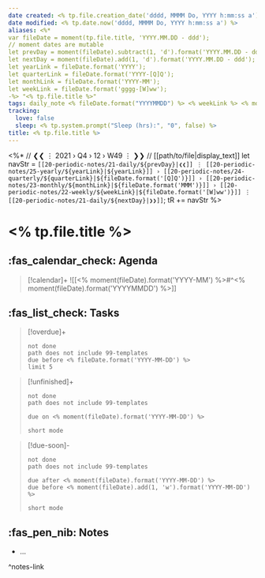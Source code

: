 ```yaml
---
date created: <% tp.file.creation_date('dddd, MMMM Do, YYYY h:mm:ss a') %>
date modified: <% tp.date.now('dddd, MMMM Do, YYYY h:mm:ss a') %>
aliases: <%*
var fileDate = moment(tp.file.title, 'YYYY.MM.DD - ddd');
// moment dates are mutable 
let prevDay = moment(fileDate).subtract(1, 'd').format('YYYY.MM.DD - ddd');
let nextDay = moment(fileDate).add(1, 'd').format('YYYY.MM.DD - ddd');
let yearLink = fileDate.format('YYYY');
let quarterLink = fileDate.format('YYYY-[Q]Q');
let monthLink = fileDate.format('YYYY-MM');
let weekLink = fileDate.format('gggg-[W]ww'); 
-%> "<% tp.file.title %>"
tags: daily_note <% fileDate.format("YYYYMMDD") %> <% weekLink %> <% monthLink %> <% quarterLink %> <% yearLink %> 
tracking:
  love: false
  sleep: <% tp.system.prompt("Sleep (hrs):", "0", false) %>
title: <% tp.file.title %>
---
```


<%*
// ❮❮ ⋮ 2021 › Q4 › 12 › W49 ⋮ ❯❯ 
// [[path/to/file|display_text]] 
let navStr = `[[20-periodic-notes/21-daily/${prevDay}|❮❮]] ⋮ [[20-periodic-notes/25-yearly/${yearLink}|${yearLink}]] › [[20-periodic-notes/24-quarterly/${quarterLink}|${fileDate.format('[Q]Q')}]] › [[20-periodic-notes/23-monthly/${monthLink}|${fileDate.format('MMM')}]] › [[20-periodic-notes/22-weekly/${weekLink}|${fileDate.format('[W]ww')}]] ⋮ [[20-periodic-notes/21-daily/${nextDay}|❯❯]]`;
tR += navStr 
%>

# <% tp.file.title %>

## :fas_calendar_check: Agenda

> [!calendar]+
> ![[<% moment(fileDate).format('YYYY-MM') %>#^<% moment(fileDate).format('YYYYMMDD') %>]]

## :fas_list_check:  Tasks

> [!overdue]+
> ```tasks
> not done
> path does not include 99-templates
> due before <% fileDate.format('YYYY-MM-DD') %>
> limit 5
> ```

> [!unfinished]+
>
>```tasks
> not done
> path does not include 99-templates
>
> due on <% moment(fileDate).format('YYYY-MM-DD') %>
>
> short mode
> ```

> [!due-soon]-
>
>```tasks
> not done
> path does not include 99-templates
>
> due after <% moment(fileDate).format('YYYY-MM-DD') %>
> due before <% moment(fileDate).add(1, 'w').format('YYYY-MM-DD') %>
>
> short mode
> ```

## :fas_pen_nib: Notes

- …

^notes-link
